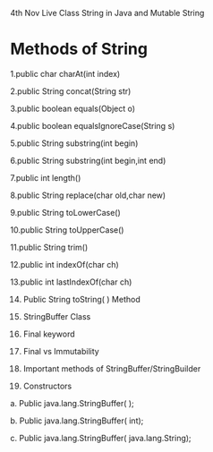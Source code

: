 4th Nov Live Class String in Java and Mutable String 

Methods of String
=================
1.public char charAt(int index)

2.public String concat(String str)

3.public boolean equals(Object o)

4.public boolean equalsIgnoreCase(String s)

5.public String substring(int begin)

6.public String substring(int begin,int end)

7.public int length()

8.public String replace(char old,char new)

9.public String toLowerCase()

10.public String toUpperCase()

11.public String trim()

12.public int indexOf(char ch)

13.public int lastIndexOf(char ch)

14. Public String toString( ) Method

15. StringBuffer Class
16. Final keyword
17. Final vs Immutability
18. Important methods of StringBuffer/StringBuilder
19. Constructors

a. Public java.lang.StringBuffer( );

b. Public java.lang.StringBuffer( int);

c. Public java.lang.StringBuffer( java.lang.String);
